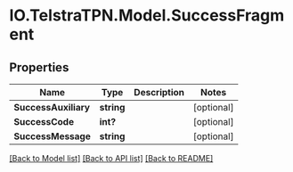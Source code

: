 # IO.TelstraTPN.Model.SuccessFragment
## Properties

Name | Type | Description | Notes
------------ | ------------- | ------------- | -------------
**SuccessAuxiliary** | **string** |  | [optional] 
**SuccessCode** | **int?** |  | [optional] 
**SuccessMessage** | **string** |  | [optional] 

[[Back to Model list]](../README.md#documentation-for-models) [[Back to API list]](../README.md#documentation-for-api-endpoints) [[Back to README]](../README.md)

